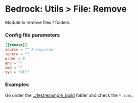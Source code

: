 # Bedrock: Utils > File: Remove

Module to remove files / folders.

### Config file parameters
```toml
[[remove]]
source = "" # required
ignore = ""
order = 0
env = ""
cmd = ""
sys = "all"
```

### Examples
Go under the [../test/example_build](../test/example_build) folder and check the `*.toml`.

